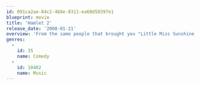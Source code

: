 ```yaml
---
id: 091ca2ae-84c2-468e-8311-ea60d58397e1
blueprint: movie
title: 'Hamlet 2'
release_date: '2008-01-21'
overview: 'From the same people that brought you "Little Miss Sunshine," Hamlet 2 is the story of Dana Marschz, a high school drama teacher facing the cancellation of his program. A spoof on the typical story of bringing inner city and privileged youth together to succeed, this offbeat comedy contains a hilarious musical finale.'
genres:
  -
    id: 35
    name: Comedy
  -
    id: 10402
    name: Music
---
```

